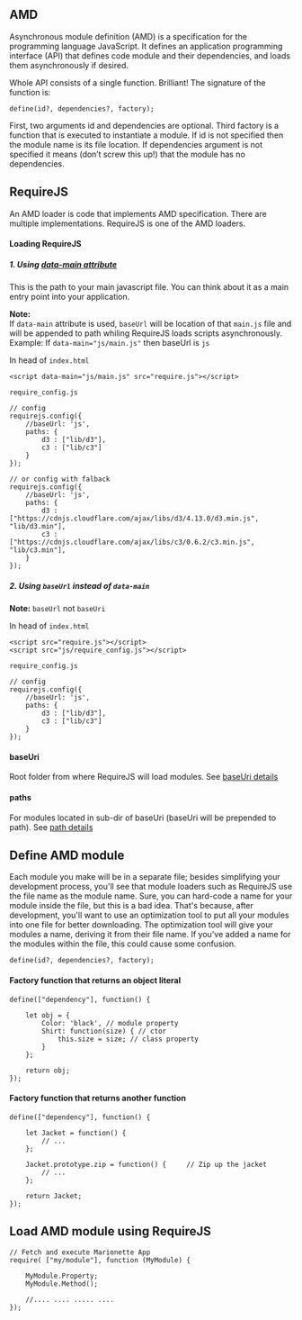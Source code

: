 ## AMD
Asynchronous module definition (AMD) is a specification for the programming language JavaScript. It defines an application programming interface (API) that defines code module and their dependencies, 
and loads them asynchronously if desired.    

Whole API consists of a single function. Brilliant! The signature of the function is:
```
define(id?, dependencies?, factory);
```
First, two arguments id and dependencies are optional. Third factory is a function that is executed to instantiate a module. 
If id is not specified then the module name is its file location. 
If dependencies argument is not specified it means (don’t screw this up!) that the module has no dependencies.

## RequireJS
An AMD loader is code that implements AMD specification. There are multiple implementations.
RequireJS is one of the AMD loaders.

#### Loading RequireJS
##### 1. Using [data-main attribute](http://requirejs.org/docs/api.html#data-main)
This is the path to your main javascript file. You can think about it as a main entry point into your application.   

**Note:**   
If `data-main` attribute is used, `baseUrl` will be location of that `main.js` file and will be appended to path whiling RequireJS loads scripts asynchronously. Example: If `data-main="js/main.js"` then baseUrl is `js`   

In head of `index.html`
```
<script data-main="js/main.js" src="require.js"></script>
```

`require_config.js`
```
// config
requirejs.config({
	//baseUrl: 'js',
	paths: {
		d3 : ["lib/d3"],
		c3 : ["lib/c3"]
	}
});

// or config with falback
requirejs.config({
	//baseUrl: 'js',
	paths: {
		d3 : ["https://cdnjs.cloudflare.com/ajax/libs/d3/4.13.0/d3.min.js", "lib/d3.min"],
		c3 : ["https://cdnjs.cloudflare.com/ajax/libs/c3/0.6.2/c3.min.js", "lib/c3.min"],
	}
});
```
##### 2. Using `baseUrl` instead of `data-main`
**Note:** `baseUrl` not `baseUri`   

In head of `index.html`
```
<script src="require.js"></script>
<script src="js/require_config.js"></script>
```

`require_config.js`
```
// config
requirejs.config({
	//baseUrl: 'js',
	paths: {
		d3 : ["lib/d3"],
		c3 : ["lib/c3"]
	}
});
```

#### baseUri
Root folder from where RequireJS will load modules. See [baseUri details](http://requirejs.org/docs/api.html#config-baseUrl)

#### paths
For modules located in sub-dir of baseUri (baseUri will be prepended to path). See [path details](http://requirejs.org/docs/api.html#config-paths)

## Define AMD module
Each module you make will be in a separate file; besides simplifying your development process, you'll see that module loaders such as RequireJS use the file name as the module name. Sure, you can hard-code a name for your module inside the file, but this is a bad idea. That's because, after development, you'll want to use an optimization tool to put all your modules into one file for better downloading. The optimization tool will give your modules a name, deriving it from their file name. If you've added a name for the modules within the file, this could cause some confusion.
```
define(id?, dependencies?, factory);
```
#### Factory function that returns an object literal
```
define(["dependency"], function() {

    let obj = {
        Color: 'black', // module property
        Shirt: function(size) { // ctor
            this.size = size; // class property
        }
    };

    return obj;
});
```
#### Factory function that returns another function
```
define(["dependency"], function() {

    let Jacket = function() {
        // ...
    };

    Jacket.prototype.zip = function() {     // Zip up the jacket
        // ...
    };

    return Jacket;
});
```

## Load AMD module using RequireJS
```
// Fetch and execute Marionette App
require( ["my/module"], function (MyModule) {

    MyModule.Property;
    MyModule.Method();
    
    //.... .... ..... ....
});
```


